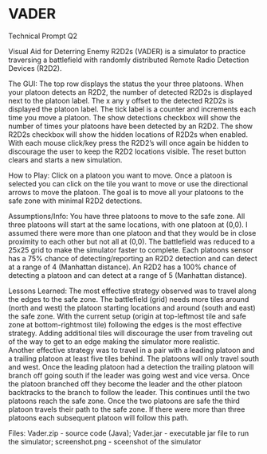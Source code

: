 # VADER
Technical Prompt Q2

Visual Aid for Deterring Enemy R2D2s (VADER) is a simulator to practice traversing a battlefield with randomly distributed Remote Radio Detection Devices (R2D2).  

The GUI:
The top row displays the status the your three platoons.  When your platoon detects an R2D2, the number of detected R2D2s is displayed next to the platoon label.  The x any y offset to the detected R2D2s is displayed the platoon label.  The tick label is a counter and increments each time you move a platoon.  The show detections checkbox will show the number of times your platoons have been detected by an R2D2.  The show R2D2s checkbox will show the hidden locations of R2D2s when enabled.  With each mouse click/key press the R2D2’s will once again be hidden to discourage the user to keep the R2D2 locations visible.  The reset button clears and starts a new simulation.

How to Play:
Click on a platoon you want to move.  Once a platoon is selected you can click on the tile you want to move or use the directional arrows to move the platoon.  The goal is to move all your platoons to the safe zone with minimal R2D2 detections.

Assumptions/Info:
You have three platoons to move to the safe zone.  All three platoons will start at the same locations, with one platoon at (0,0).  I assumed there were more than one platoon and that they would be in close proximity to each other but not all at (0,0).  The battlefield was reduced to a 25x25 grid to make the simulator faster to complete. Each platoons sensor has a 75% chance of detecting/reporting an R2D2 detection and can detect at a range of 4 (Manhattan distance).  An R2D2 has a 100% chance of detecting a platoon and can detect at a range of 5 (Manhattan distance).

Lessons Learned:
The most effective strategy observed was to travel along the edges to the safe zone.  The battlefield (grid) needs more tiles around (north and west) the platoon starting locations and around (south and east) the safe zone.  With the current setup (origin at top-leftmost tile and safe zone at bottom-rightmost tile) following the edges is the most effective strategy.  Adding additional tiles will discourage the user from traveling out of the way to get to an edge making the simulator more realistic.  
Another effective strategy was to travel in a pair with a leading platoon and a trailing platoon at least five tiles behind.  The platoons will only travel south and west.  Once the leading platoon had a detection the trailing platoon will branch off going south if the leader was going west and vice versa.  Once the platoon branched off they become the leader and the other platoon backtracks to the branch to follow the leader.  This continues until the two platoons reach the safe zone.  Once the two platoons are safe the third platoon travels their path to the safe zone.  If there were more than three platoons each subsequent platoon will follow this path.

Files:
Vader.zip - source code (Java);
Vader.jar - executable jar file to run the simulator;
screenshot.png - sceenshot of the simulator
